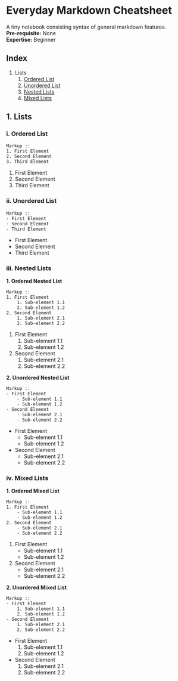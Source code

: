 # Everyday Markdown Cheatsheet
A tiny notebook consisting syntax of general markdown features.  
**Pre-requisite:** None  
**Expertise:** Beginner  

## Index
1. Lists  
    1. [Ordered List](#i.-ordered-list)    
    2. [Unordered List](#ii.-unordered-list)  
    3. [Nested Lists](#iii.-nested-lists)  
    4. [Mixed Lists](#iv.-mixed-lists)  

## 1. Lists
### i. Ordered List
    Markup ::
    1. First Element
    2. Second Element
    3. Third Element

1. First Element
2. Second Element
3. Third Element  

### ii. Unordered List
    Markup ::
    - First Element
    - Second Element
    - Third Element
    
- First Element
- Second Element
- Third Element

### iii. Nested Lists
**1. Ordered Nested List**   

    Markup ::
    1. First Element
        1. Sub-element 1.1
        2. Sub-element 1.2
    2. Second Element
        1. Sub-element 2.1
        2. Sub-element 2.2  

1. First Element
    1. Sub-element 1.1
    2. Sub-element 1.2
2. Second Element
    1. Sub-element 2.1
    2. Sub-element 2.2

**2. Unordered Nested List**
    
    Markup ::
    - First Element
        - Sub-element 1.1
        - Sub-element 1.2
    - Second Element
        - Sub-element 2.1
        - Sub-element 2.2
    
- First Element
    - Sub-element 1.1
    - Sub-element 1.2
- Second Element
    - Sub-element 2.1
    - Sub-element 2.2

### iv. Mixed Lists
**1. Ordered Mixed List**   

    Markup ::
    1. First Element
        - Sub-element 1.1
        - Sub-element 1.2
    2. Second Element
        - Sub-element 2.1
        - Sub-element 2.2  

1. First Element
    - Sub-element 1.1
    - Sub-element 1.2
2. Second Element
    - Sub-element 2.1
    - Sub-element 2.2

**2. Unordered Mixed List**
    
    Markup ::
    - First Element
        1. Sub-element 1.1
        2. Sub-element 1.2
    - Second Element
        1. Sub-element 2.1
        2. Sub-element 2.2
    
- First Element
    1. Sub-element 1.1
    2. Sub-element 1.2
- Second Element
    1. Sub-element 2.1
    2. Sub-element 2.2
